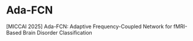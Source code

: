 # Ada-FCN
[MICCAI 2025] Ada-FCN: Adaptive Frequency-Coupled Network for fMRI-Based Brain Disorder Classification
